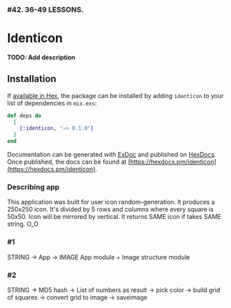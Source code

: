 ### #42. 36-49 LESSONS.

# Identicon
**TODO: Add description**

## Installation

If [available in Hex](https://hex.pm/docs/publish), the package can be installed
by adding `identicon` to your list of dependencies in `mix.exs`:

```elixir
def deps do
  [
    {:identicon, "~> 0.1.0"}
  ]
end
```

Documentation can be generated with [ExDoc](https://github.com/elixir-lang/ex_doc)
and published on [HexDocs](https://hexdocs.pm). Once published, the docs can
be found at [https://hexdocs.pm/identicon](https://hexdocs.pm/identicon).

### Describing app

This application was built for user icon random-generation.
It produces a 250x250 icon. It's divided by 5 rows and columns where every square is
50x50.
Icon will be mirrored by vertical.
It returns SAME icon if takes SAME string. O_O

### #1

STRING -> App -> IMAGE
App module
+
Image structure module
### #2

STRING -> MD5 hash -> List of numbers as result -> pick color -> build grid of squares -> convert grid to image	-> saveimage
